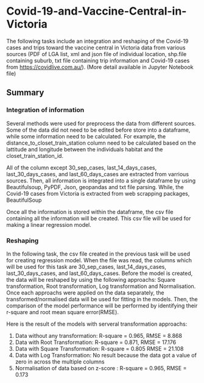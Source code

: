 # Covid-19-and-Vaccine-Central-in-Victoria

The following tasks include an integration and reshaping of the Covid-19 cases and trips toward the vaccine central in Victoria data from various sources (PDF of LGA list, xml and json file of individual location, shp.file containing suburb, txt file containing trip information and Covid-19 cases from https://covidlive.com.au/).
(More detail available in Jupyter Notebook file)

## Summary

### Integration of information
Several methods were used for preprocess the data from different sources. Some of the data did not need to be edited before store into a dataframe, while some information need to be calculated. For example, the distance_to_closet_train_station column need to be calculated based on the lattitude and longitude between the individuals habitat and the closet_train_station_id. 

All of the column except 30_sep_cases, last_14_days_cases, last_30_days_cases, and last_60_days_cases are extracted from varrious sources. Then, all information is integrated into a single dataframe by using Beautifulsoup, PyPDF, Json, geopandas and txt file parsing. While, the Covid-19 cases from Victoria is extracted from web scrapping packages, BeautifulSoup

Once all the information is stored within the dataframe, the csv file containing all the information will be created. This csv file will be used for making a linear regression model. 

### Reshaping
In the following task, the csv file created in the previous task will be used for creating regression model. When the file was read, the columns which will be used for this task are 30_sep_cases, last_14_days_cases, last_30_days_cases, and last_60_days_cases. Before the model is created, the data will be reshaped by using the following approachs: Square transformation, Root transformation, Log transformation and Normalisation. Once each approachs were applied on the data separately, the transformed/normalised data will be used for fitting in the models. Then, the comparison of the model performance will be performed by identifying their r-square and root mean square error(RMSE).

Here is the result of the models with serveral transformation approachs:
1. Data without any transformation: R-square = 0.965, RMSE = 8.868
2. Data with Root Transformation: R-square = 0.871, RMSE = 17.176
3. Data with Square Transformation: R-square = 0.805 RMSE = 21.108
4. Data with Log Transformation: No result because the data got a value of zero in across the multiple columns
5. Normalisation of data based on z-score : R-square = 0.965, RMSE = 0.173


